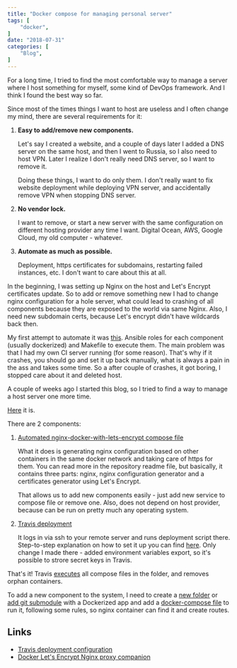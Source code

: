 ```yaml
---
title: "Docker compose for managing personal server"
tags: [
    "docker",
]
date: "2018-07-31"
categories: [
    "Blog",
]
---
```


For a long time, I tried to find the most comfortable way to manage a server where I host 
something for myself, some kind of DevOps framework. And I think I found the best way so far. 

Since most of the times things I want to host are useless and I often change my mind, 
there are several requirements for it:

1. **Easy to add/remove new components.**

    Let's say I created a website, and a couple of days later I added a DNS server 
    on the same host, and then I went to Russia, so I also need to host VPN. Later
    I realize I don't really need DNS server, so I want to remove it. 

    Doing these things, I want to do only them. I don't really want to fix website 
    deployment while deploying VPN server, and accidentally remove VPN when stopping DNS server.

2. **No vendor lock.**

    I want to remove, or start a new server with the same configuration on 
    different hosting provider any time I want. Digital Ocean, AWS, Google Cloud, 
    my old computer - whatever.

3. **Automate as much as possible.**

    Deployment, https certificates for subdomains, restarting failed instances, etc. 
    I don't want to care about this at all.

In the beginning, I was setting up Nginx on the host and Let's Encrypt certificates update. 
So to add or remove something new I had to change nginx configuration for a hole server,
what could lead to crashing of all components because they are exposed to the world via 
same Nginx. Also, I need new subdomain certs, because Let's encrypt didn't have 
wildcards back then.

My first attempt to automate it was [this](https://github.com/ngalayko/my_server). Ansible roles
for each component (usually dockerized) and Makefile to execute them. The main problem was
that I had my own CI server running (for some reason). 
That's why if it crashes, you should go and set it up back manually, 
what is always a pain in the ass and takes some time. So a after couple of crashes,
it got boring, I stopped care about it and deleted host.

A couple of weeks ago I started this blog, so I tried to find a way to manage a host
server one more time.

[Here](https://github.com/ngalayko/server) it is.

There are 2 components:

1. [Automated nginx-docker-with-lets-encrypt compose file](https://github.com/ngalayko/server/blob/master/docker-compose.yml)

    What it does is generating nginx configuration based on other containers in the 
    same docker network and taking care of https for them. You can read more in the 
    repository readme file, but basically, it contains three parts: nginx, nginx configuration generator
    and a certificates generator using Let's Encrypt.
    
    That allows us to add new components easily - just add new service to compose file
    or remove one. Also, does not depend on host provider, because can be run on
    pretty much any operating system.

2. [Travis deployment](https://github.com/ngalayko/server/tree/master/.travis)

    It logs in via ssh to your remote server and runs deployment script there. 
    Step-to-step explanation on how to set it up you can find 
    [here](https://gist.github.com/nickbclifford/16c5be884c8a15dca02dca09f65f97bd). 
    Only change I made there - added environment variables export, so it's possible
    to strore secret keys in Travis. 

That's it! Travis [executes](https://github.com/ngalayko/server/blob/master/scripts/update.sh) all compose files 
in the folder, and removes orphan containers.

To add a new component to the system, I need to create a [new folder](https://github.com/ngalayko/server/tree/master/blog)
or [add git submodule](https://github.com/umputun/remark/tree/e278da3cd074b86c5d59359e4f1c615ab6f98b93) with a Dockerized 
app and add a [docker-compose file](https://github.com/ngalayko/server/blob/master/docker-compose.dns.yml)
to run it, following some rules, so nginx container can find it and create routes.

## Links
  * [Travis deployment configuration](https://gist.github.com/nickbclifford/16c5be884c8a15dca02dca09f65f97bd)
  * [Docker Let's Encrypt Nginx proxy companion](https://github.com/JrCs/docker-letsencrypt-nginx-proxy-companion)

